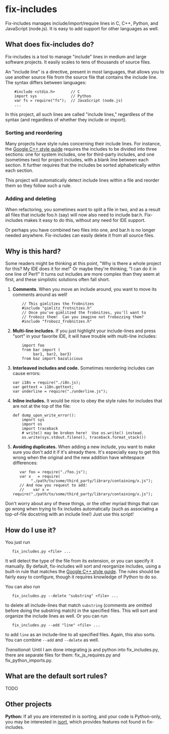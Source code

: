# fix-includes

Fix-includes manages include/import/require lines in C, C++, Python,
and JavaScript (node.js).  It is easy to add support for other
languages as well.


## What does fix-includes do?

Fix-includes is a tool to manage "include" lines in medium and large
software projects.  It easily scales to tens of thousands of source
files.

An "include line" is a directive, present in most languages, that
allows you to use another source file from the source file that
contains the include line.  The syntax differs between languages:
```
    #include <stdio.h>       // C
    import sys               // Python
    var fs = require("fs");  // JavaScript (node.js)
    ...
```
In this project, all such lines are called "include lines," regardless
of the syntax (and regardless of whether they include or import).

### Sorting and reordering

Many projects have style rules concerning their include lines.  For
instance, the [Google C++ style
guide](https://google.github.io/styleguide/cppguide.html#Names_and_Order_of_Includes)
requires the includes to be divided into three sections: one for
system includes, one for third-party includes, and one (sometimes two)
for project includes, with a blank line between each section.  It
further requires that the includes be sorted alphabetically within
each section.

This project will automatically detect include lines within a file and
reorder them so they follow such a rule.

### Adding and deleting

When refactoring, you sometimes want to split a file in two, and as a
result all files that include foo.h (say) will now also need to
include bar.h.  Fix-includes makes it easy to do this, without any
need for IDE support.

Or perhaps you have combined two files into one, and bar.h is no
longer needed anywhere.  Fix-includes can easily delete it from all
source files.


## Why is this hard?

Some readers might be thinking at this point, "Why is there a whole
project for this?  My IDE does it for me!"  Or maybe they're thinking,
"I can do it in one line of Perl!"  It turns out includes are more
complex than they seem at first, and these simplistic solutions often
fall short.

1. **Comments**.  When you move an include around, you want to move
   its comments around as well!
   ```
       // This gimlitzes the frobnitzes
       #include "gimlitz_frotnitzes.h"
       // Once you've gimlitzed the frobnitzes, you'll want to
       // frobozz them!  Can you imagine not frobozzing them?
       #include "frobozz_frobnitzes.h"
   ```

1. **Multi-line includes.**  If you just highlight your include-lines
   and press "sort" in your favorite IDE, it will have trouble with
   multi-line includes:
   ```
       import foo
       from bar import (
            bar1, bar2, bar3)
       from baz import bazalicious
   ```

1. **Interleaved includes and code.**  Sometimes reordering includes
   can cause errors:
   ```
   var i18n = require("./i8n.js);
   var gettext = i18n.gettext;
   var underline = require("./underline.js");
   ```

1. **Inline includes.**  It would be nice to obey the style rules
   for includes that are not at the top of the file:
   ```
   def dump_upon_write_error():
       import sys
       import os
       import traceback
       # write() may be broken here!  Use os.write() instead.     
       os.write(sys.stdout.fileno(), traceback.format_stack())
   ```

1. **Avoiding duplicates.**  When adding a new include, you want to
   make sure you don't add it if it's already there.  It's especially
   easy to get this wrong when the original and the new addition have
   whitespace differences:
   ```
      var foo = require("./foo.js");
      var x   = require(
           "./path/to/some/third_party/library/containing/x.js");
      // And now you request to add:
      //    var x = require("./path/to/some/third_party/library/containing/x.js");
   ```

Don't worry about any of these things, or the other myriad things that
can go wrong when trying to fix includes automatically (such as
associating a top-of-file docstring with an include line!)  Just use
this script!


## How do I use it?

You just run
```
   fix_includes.py <file> ...
```

It will detect the type of the file from its extension, or you can
specify it manually.  By default, fix-includes will sort and
reorganize includes, using a built-in rule that matches the [Google
C++ style
guide](https://google.github.io/styleguide/cppguide.html#Names_and_Order_of_Includes).
The rules should be fairly easy to configure, though it requires
knowledge of Python to do so.

You can also run
```
   fix_includes.py --delete "substring" <file> ...
```
to delete all include-lines that match `substring` (comments are omitted
before doing the substring match) in the specified files.  This will
sort and organize the include lines as well.  Or you can run
```
   fix_includes.py --add "line" <file> ...
```
to add `line` as an include-line to all specified files.  Again, this
also sorts.  You can combine `--add` and `--delete` as well.

*Transitional*: Until I am done integrating js and python into 
fix_includes.py, there are separate files for them: fix_js_requires.py
and fix_python_imports.py.

## What are the default sort rules?

TODO

## Other projects

**Python:** If all you are interested in is sorting, and your code is
Python-only, you may be interested in
[isort](https://github.com/timothycrosley/isort), which provides
features not found in fix-includes.
